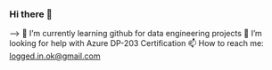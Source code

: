 ### Hi there 👋

-->
🌱 I’m currently learning github for data engineering projects
🤔 I’m looking for help with Azure DP-203 Certification
📫 How to reach me: logged.in.ok@gmail.com
